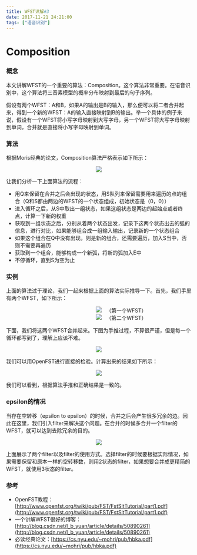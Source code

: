 ```yaml
---
title: WFST详解#3
date: 2017-11-21 24:21:00
tags: ["语音识别"]
---
```


# Composition

### 概念
本文讲解WFST的一个重要的算法：Composition。这个算法非常重要。在语音识别中，这个算法将三音素模型的概率分布映射到最后的句子序列。

假设有两个WFST：A和B，如果A的输出是B的输入，那么便可以将二者合并起来，得到一个新的WFST：A的输入直接映射到B的输出。举一个具体的例子来说，假设有一个WFST将小写字母映射到大写字母，另一个WFST将大写字母映射到单词，合并就是直接将小写字母映射到单词。

### 算法

根据Moris经典的论文，Composition算法严格表示如下所示：

<img src="algorithm.png" style="margin-left:50%;transform: translateX(-50%);">

让我们分析一下上面算法的流程：
* 用Q来保留在合并之后会出现的状态，用S队列来保留需要用来遍历的点的组合（Q和S都由两边的WFST的一个状态组成，初始状态是（0，0））
* 进入循环之后，从S中取出一组状态，如果这组状态是两边的起始点或者终点，计算一下新的权重
* 获取到一组状态之后，分别从着两个状态出发，记录下这两个状态出去的弧的信息，进行对比，如果能够组合成一组输入输出，记录新的一个状态组合
* 如果这个组合在Q中没有出现，则是新的组合，还需要遍历，加入S当中，否则不需要再遍历
* 获取到一个组合，能够构成一个新弧，将新的弧加入E中
* 不停循环，直到S为空为止

### 实例

上面的算法过于理论，我们一起来根据上面的算法实际推导一下。首先，我们手里有两个WFST，如下所示：

<img src="first.png" style="margin-left:50%;transform: translateX(-50%);">
（第一个WFST）

<img src="second.png" style="margin-left:50%;transform: translateX(-50%);">
（第二个WFST）

下面，我们将这两个WFST合并起来。下图为手推过程，不算很严谨，但是每一个循环都写到了，理解上应该不难。

<img src="hand.png" style="margin-left:50%;transform: translateX(-50%);">

我们可以用OpenFST进行直接的检验。计算出来的结果如下所示：

<img src="out.png" style="margin-left:50%;transform: translateX(-50%);">

我们可以看到，根据算法手推和正确结果是一致的。

### epsilon的情况
当存在空转移（epsilon to epsilon）的时候，合并之后会产生很多冗余的边。因此在这里，我们引入filter来解决这个问题。在合并的时候多合并一个filter的WFST，就可以达到去除冗余的目的。

<img src="rmE.png" style="margin-left:50%;transform: translateX(-50%);">

上面展示了两个filter以及filter的使用方式。选择filter的时候要根据实际情况，如果需要保留和原本一样的空转移数，则用2状态的filter，如果想要合并成更精简的WFST，就使用3状态的filter。

### 参考
* OpenFST教程：[http://www.openfst.org/twiki/pub/FST/FstSltTutorial/part1.pdf](http://www.openfst.org/twiki/pub/FST/FstSltTutorial/part1.pdf)
* 一个讲解WFST很好的博客：[http://blog.csdn.net/l_b_yuan/article/details/50890261](http://blog.csdn.net/l_b_yuan/article/details/50890261)
* 必读经典论文：[https://cs.nyu.edu/~mohri/pub/hbka.pdf](https://cs.nyu.edu/~mohri/pub/hbka.pdf)

<!--
```bash
$ fstcompile -isymbols=io.txt -osymbols=io.txt first.txt first.fst
$ fstdraw -isymbols=io.txt -osymbols=io.txt first.fst >first.dot
$ dot -Tps first.dot>first.ps
$ fstcompile -isymbols=io.txt -osymbols=io.txt second.txt second.fst
$ fstdraw -isymbols=io.txt -osymbols=io.txt second.fst >second.dot
$ dot -Tps second.dot>second.ps
$ fstcompose first.fst second.fst out.fst
$ fstdraw -isymbols=io.txt -osymbols=io.txt out.fst >out.dot
$ dot -Tps out.dot>out.ps
```
-->